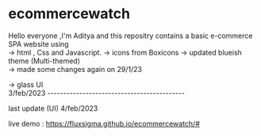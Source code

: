 # ecommercewatch
Hello everyone ,I'm Aditya and this repositry contains a basic e-commerce SPA website using <br>
-> html , Css and Javascript.
-> icons from Boxicons
-> updated blueish theme (Multi-themed) <br>
-> made some changes again on 29/1/23 <br>

-> glass UI <br>
3/feb/2023
------------------------------------------- <br>

last update (UI) 4/feb/2023 


live demo : https://fluxsigma.github.io/ecommercewatch/#
